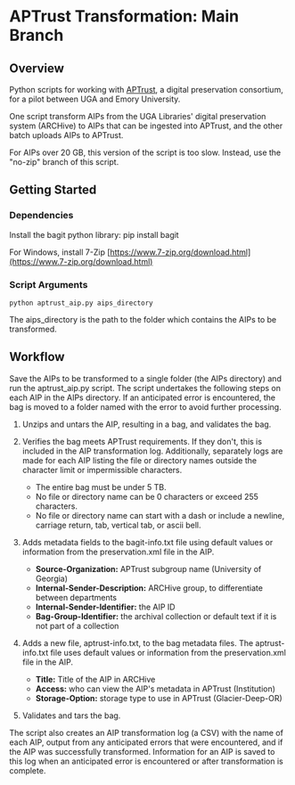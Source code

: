 # APTrust Transformation: Main Branch

## Overview

Python scripts for working with [APTrust](https://aptrust.org/), a digital preservation consortium,
for a pilot between UGA and Emory University.

One script transform AIPs from the UGA Libraries' digital preservation system (ARCHive) 
to AIPs that can be ingested into APTrust, and the other batch uploads AIPs to APTrust.

For AIPs over 20 GB, this version of the script is too slow. Instead, use the "no-zip" branch of this script.

## Getting Started

### Dependencies

Install the bagit python library: pip install bagit

For Windows, install 7-Zip [https://www.7-zip.org/download.html](https://www.7-zip.org/download.html)

### Script Arguments
```python aptrust_aip.py aips_directory```

The aips_directory is the path to the folder which contains the AIPs to be transformed.

## Workflow

Save the AIPs to be transformed to a single folder (the AIPs directory) and run the aptrust_aip.py script. 
The script undertakes the following steps on each AIP in the AIPs directory. 
If an anticipated error is encountered, the bag is moved to a folder named with the error to avoid further processing.

1. Unzips and untars the AIP, resulting in a bag, and validates the bag.


2. Verifies the bag meets APTrust requirements. If they don't, this is included in the AIP transformation log. 
   Additionally, separately logs are made for each AIP listing the file or directory names 
   outside the character limit or impermissible characters.
   * The entire bag must be under 5 TB.
   * No file or directory name can be 0 characters or exceed 255 characters.
   * No file or directory name can start with a dash or include a newline, carriage return, tab, 
     vertical tab, or ascii bell. 

   
3. Adds metadata fields to the bagit-info.txt file using default values or information 
   from the preservation.xml file in the AIP.

   * **Source-Organization:** APTrust subgroup name (University of Georgia)
   * **Internal-Sender-Description:** ARCHive group, to differentiate between departments
   * **Internal-Sender-Identifier:** the AIP ID
   * **Bag-Group-Identifier:** the archival collection or default text if it is not part of a collection


4. Adds a new file, aptrust-info.txt, to the bag metadata files. 
   The aptrust-info.txt file uses default values or information from the preservation.xml file in the AIP.

   * **Title:** Title of the AIP in ARCHive
   * **Access:** who can view the AIP's metadata in APTrust (Institution)
   * **Storage-Option:** storage type to use in APTrust (Glacier-Deep-OR)


5. Validates and tars the bag.

The script also creates an AIP transformation log (a CSV) with the name of each AIP, 
output from any anticipated errors that were encountered, and if the AIP was successfully transformed. 
Information for an AIP is saved to this log when an anticipated error is encountered 
or after transformation is complete.
